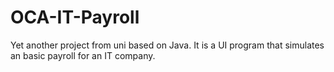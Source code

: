 # OCA-IT-Payroll
Yet another project from uni based on Java. It is a UI program that simulates an basic payroll for an IT company.
